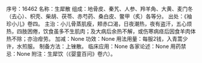 序号：16462
名称：生犀散
组成：地骨皮、秦艽、人参、羚羊角、大黄、麦门冬（去心）、枳壳、柴胡、茯苓、赤芍药、桑白皮、鳖甲（炙）各等分。
出处：《袖珍小儿》卷四。
主治：小儿骨蒸肌瘦，颊赤口渴，日夜潮热，夜有盗汗，五心烦热，四肢困倦，饮食虽多不生肌肉；及大病后余热不解，或伤寒病痉后因食羊肉体热不除；亦治疳劳。
加减：None
功效：None
用法用量：每服2钱，入青蒿少许，水煎服。
制备方法：上锉散。
临床应用：None
各家论述：None
用药禁忌：None
附注：生犀饮（《婴童百问》卷六）。
